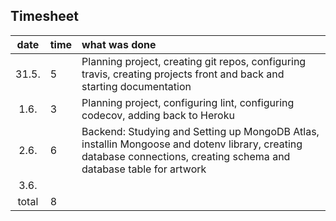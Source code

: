 ## Timesheet

| date  | time | what was done  |
| :----:|:-----| :-----|
| 31.5. | 5    | Planning project, creating git repos, configuring travis, creating projects front and back and starting documentation 
| 1.6.  | 3    | Planning project, configuring lint, configuring codecov, adding back to Heroku |
| 2.6.  | 6    | Backend: Studying and Setting up MongoDB Atlas, installin Mongoose and dotenv library, creating database connections, creating schema and database table for artwork |
| 3.6.  |     |  |
| total |  8    |    |


